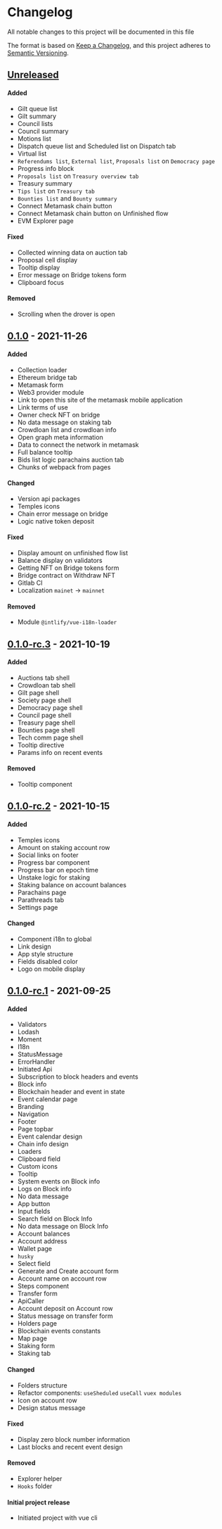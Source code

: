 # Changelog
All notable changes to this project will be documented in this file

The format is based on [Keep a Changelog](https://keepachangelog.com/en/1.0.0/),
and this project adheres to [Semantic Versioning](https://semver.org/spec/v2.0.0.html).

## [Unreleased]
#### Added
- Gilt queue list
- Gilt summary
- Council lists
- Council summary
- Motions list
- Dispatch queue list and Scheduled list on Dispatch tab
- Virtual list
- `Referendums list`, `External list`, `Proposals list` on `Democracy page`
- Progress info block
- `Proposals list` on `Treasury overview tab`
- Treasury summary
- `Tips list` on `Treasury tab`
- `Bounties list` and `Bounty summary`
- Connect Metamask chain button
- Connect Metamask chain button on Unfinished flow
- EVM Explorer page

#### Fixed
- Collected winning data on auction tab
- Proposal cell display
- Tooltip display
- Error message on Bridge tokens form
- Clipboard focus

#### Removed
- Scrolling when the drover is open

## [0.1.0] - 2021-11-26
#### Added
- Collection loader
- Ethereum bridge  tab
- Metamask form
- Web3 provider module
- Link to open this site of the metamask mobile application
- Link terms of use
- Owner check NFT on bridge
- No data message on staking tab
- Crowdloan list and crowdloan info
- Open graph meta information
- Data to connect the network in metamask
- Full balance tooltip
- Bids list logic parachains auction tab
- Chunks of webpack from pages

#### Changed
- Version api packages
- Temples icons
- Chain error message on bridge
- Logic native token deposit

#### Fixed
- Display amount on unfinished flow list
- Balance display on validators
- Getting NFT on Bridge tokens form
- Bridge contract on Withdraw NFT
- Gitlab CI
- Localization `mainet` -> `mainnet`

#### Removed
- Module `@intlify/vue-i18n-loader`

## [0.1.0-rc.3] - 2021-10-19
#### Added
- Auctions tab shell
- Crowdloan tab shell
- Gilt page shell
- Society page shell
- Democracy page shell
- Council page shell
- Treasury page shell
- Bounties page shell
- Tech comm page shell
- Tooltip directive
- Params info on recent events

#### Removed
- Tooltip component

## [0.1.0-rc.2] - 2021-10-15
#### Added
- Temples icons
- Amount on staking account row 
- Social links on footer
- Progress bar component
- Progress bar on epoch time
- Unstake logic for staking
- Staking balance on account balances
- Parachains page
- Parathreads tab
- Settings page

#### Changed
- Component i18n to global
- Link design
- App style structure 
- Fields disabled color
- Logo on mobile display

## [0.1.0-rc.1] - 2021-09-25
#### Added
- Validators
- Lodash
- Moment
- I18n
- StatusMessage
- ErrorHandler
- Initiated Api
- Subscription to block headers and events
- Block info
- Blockchain header and event in state
- Event calendar page
- Branding
- Navigation
- Footer
- Page topbar
- Event calendar design
- Chain info design
- Loaders
- Clipboard field
- Custom icons
- Tooltip
- System events on Block info
- Logs on Block info
- No data message
- App button
- Input fields
- Search field on Block Info
- No data message on Block Info
- Account balances
- Account address
- Wallet page
- `husky`
- Select field
- Generate and Create account form
- Account name on account row
- Steps component
- Transfer form
- ApiCaller
- Account deposit on Account row
- Status message on transfer form
- Holders page
- Blockchain events constants
- Map page
- Staking form
- Staking tab

#### Changed
- Folders structure
- Refactor components:
  `useSheduled`
  `useCall`
  `vuex modules`
- Icon on account row
- Design status message

#### Fixed
- Display zero block number information
- Last blocks and recent event design

#### Removed
- Explorer helper
- `Hooks` folder

#### Initial project release
- Initiated project with vue cli

[Unreleased]: https://gitlab.com/tokend/polkadot/new-web-client/compare/0.1.0...HEAD
[0.1.0]: https://gitlab.com/tokend/polkadot/new-web-client/compare/0.1.0-rc.3...0.1.0
[0.1.0-rc.3]: https://gitlab.com/tokend/polkadot/new-web-client/compare/0.1.0-rc.2...0.1.0-rc.3
[0.1.0-rc.2]: https://gitlab.com/tokend/polkadot/new-web-client/compare/0.1.0-rc.1...0.1.0-rc.2
[0.1.0-rc.1]: https://gitlab.com/tokend/polkadot/new-web-client/tags/0.1.0-rc.1
